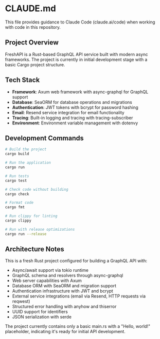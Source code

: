 # CLAUDE.md

This file provides guidance to Claude Code (claude.ai/code) when working with code in this repository.

## Project Overview

FreshAPI is a Rust-based GraphQL API service built with modern async frameworks. The project is currently in initial development stage with a basic Cargo project structure.

## Tech Stack

- **Framework**: Axum web framework with async-graphql for GraphQL support
- **Database**: SeaORM for database operations and migrations
- **Authentication**: JWT tokens with bcrypt for password hashing
- **Email**: Resend service integration for email functionality
- **Tracing**: Built-in logging and tracing with tracing-subscriber
- **Environment**: Environment variable management with dotenvy

## Development Commands

```bash
# Build the project
cargo build

# Run the application
cargo run

# Run tests
cargo test

# Check code without building
cargo check

# Format code
cargo fmt

# Run clippy for linting
cargo clippy

# Run with release optimizations
cargo run --release
```

## Architecture Notes

This is a fresh Rust project configured for building a GraphQL API with:

- Async/await support via tokio runtime
- GraphQL schema and resolvers through async-graphql
- Web server capabilities with Axum
- Database ORM with SeaORM and migration support
- Authentication infrastructure with JWT and bcrypt
- External service integrations (email via Resend, HTTP requests via reqwest)
- Structured error handling with anyhow and thiserror
- UUID support for identifiers
- JSON serialization with serde

The project currently contains only a basic main.rs with a "Hello, world!" placeholder, indicating it's ready for initial API development.